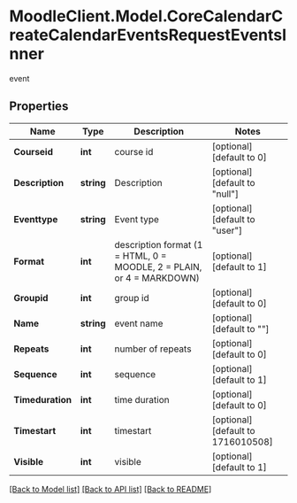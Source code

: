 # MoodleClient.Model.CoreCalendarCreateCalendarEventsRequestEventsInner
event

## Properties

Name | Type | Description | Notes
------------ | ------------- | ------------- | -------------
**Courseid** | **int** | course id | [optional] [default to 0]
**Description** | **string** | Description | [optional] [default to "null"]
**Eventtype** | **string** | Event type | [optional] [default to "user"]
**Format** | **int** | description format (1 &#x3D; HTML, 0 &#x3D; MOODLE, 2 &#x3D; PLAIN, or 4 &#x3D; MARKDOWN) | [optional] [default to 1]
**Groupid** | **int** | group id | [optional] [default to 0]
**Name** | **string** | event name | [optional] [default to ""]
**Repeats** | **int** | number of repeats | [optional] [default to 0]
**Sequence** | **int** | sequence | [optional] [default to 1]
**Timeduration** | **int** | time duration | [optional] [default to 0]
**Timestart** | **int** | timestart | [optional] [default to 1716010508]
**Visible** | **int** | visible | [optional] [default to 1]

[[Back to Model list]](../README.md#documentation-for-models) [[Back to API list]](../README.md#documentation-for-api-endpoints) [[Back to README]](../README.md)

